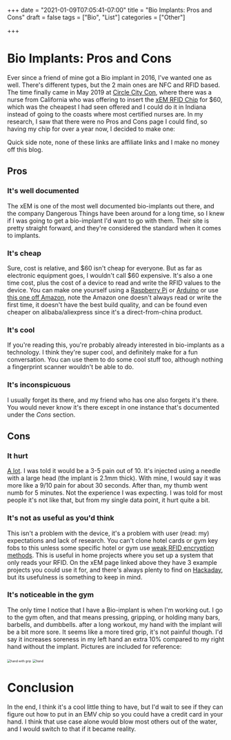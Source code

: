 +++
date = "2021-01-09T07:05:41-07:00"
title = "Bio Implants: Pros and Cons"
draft = false
tags = ["Bio", "List"]
categories = ["Other"]

+++

# Bio Implants: Pros and Cons

Ever since a friend of mine got a Bio implant in 2016, I've wanted one as well. There's different types, but the 2 main ones are NFC and RFID based. The time finally came in May 2019 at [Circle City Con](https://circlecitycon.com/), where there was a nurse from California who was offering to insert the [xEM RFID Chip](https://dangerousthings.com/product/xem/) for $60, which was the cheapest I had seen offered and I could do it in Indiana instead of going to the coasts where most certified nurses are. In my research, I saw that there were no Pros and Cons page I could find, so having my chip for over a year now, I decided to make one:

Quick side note, none of these links are affiliate links and I make no money off this blog.

## Pros

### It's well documented

The xEM is one of the most well documented bio-implants out there, and the company Dangerous Things have been around for a long time, so I knew if I was going to get a bio-implant I'd want to go with them. Their site is pretty straight forward, and they're considered the standard when it comes to implants.

### It's cheap

Sure, cost is relative, and $60 isn't cheap for everyone. But as far as electronic equipment goes, I wouldn't call \$60 expensive. It's also a one time cost, plus the cost of a device to read and write the RFID values to the device. You can make one yourself using a [Raspberry Pi](https://www.deviceplus.com/raspberry-pi/integrate-rfid-module-raspberry-pi/) or [Arduino](https://www.instructables.com/id/RFID-Tag-Reading-and-Writing-TfCD-Project/) or use [this one off Amazon](https://www.amazon.com/125Khz-RFID-Reader-Writer-Compatible/dp/B07MBB29JT/ref=sr_1_4?dchild=1&keywords=rfid+reader&qid=1598398723&sr=8-4), note the Amazon one doesn't always read or write the first time, it doesn't have the best build quality, and can be found even cheaper on alibaba/aliexpress since it's a direct-from-china product.

### It's cool

If you're reading this, you're probably already interested in bio-implants as a technology. I think they're super cool, and definitely make for a fun conversation. You can use them to do some cool stuff too, although nothing a fingerprint scanner wouldn't be able to do.

### It's inconspicuous

I usually forget its there, and my friend who has one also forgets it's there. You would never know it's there except in one instance that's documented under the *Cons* section. 

## Cons

### It hurt

<u>A lot</u>. I was told it would be a 3-5 pain out of 10. It's injected using a needle with a large head (the implant is 2.1mm thick). With mine, I would say it was more like a 9/10 pain for about 30 seconds. After than, my thumb went numb for 5 minutes. Not the experience I was expecting. I was told for most people it's not like that, but from my single data point, it hurt quite a bit.

### It's not as useful as you'd think

This isn't a problem with the device, it's a problem with user (read: my) expectations and lack of research. You can't clone hotel cards or gym key fobs to this unless some specific hotel or gym use [weak RFID encryption methods](https://www.getkisi.com/blog/how-to-copy-access-cards-and-keyfobs). This is useful in home projects where you set up a system that only reads your RFID. On the xEM page linked above they have 3 example projects you could use it for, and there's always plenty to find on [Hackaday](https://hackaday.com/tag/rfid/), but its usefulness is something to keep in mind.

### It's noticeable in the gym

The only time I notice that I have a Bio-implant is when I'm working out. I go to the gym often, and that means pressing, gripping, or holding many bars, barbells, and dumbbells. after a long workout, my hand with the implant will be a bit more sore. It seems like a more tired grip, it's not painful though. I'd say it increases soreness in my left hand an extra 10% compared to my right hand without the implant. Pictures are included for reference:

<img src="https://gooddebate.org/images/hand1.jpg" alt="hand with grip" style="zoom:50%;" />

<img src="https://gooddebate.org/images/hand3.jpg" alt="hand" style="zoom:50%;" />

# Conclusion

In the end, I think it's a cool little thing to have, but I'd wait to see if they can figure out how to put in an EMV chip so you could have a credit card in your hand. I think that use case alone would blow most others out of the water, and I would switch to that if it became reality.